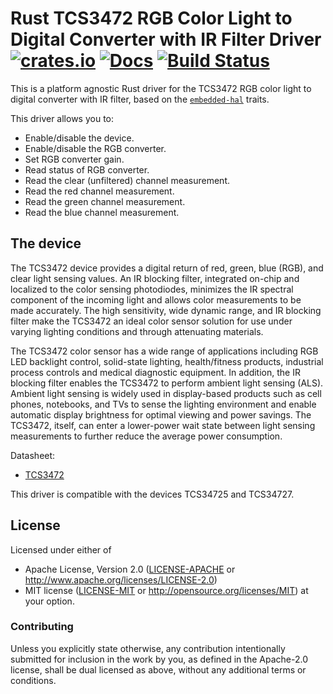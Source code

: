 # Rust TCS3472 RGB Color Light to Digital Converter with IR Filter Driver [![crates.io](https://img.shields.io/crates/v/tcs3472.svg)](https://crates.io/crates/tcs3472) [![Docs](https://docs.rs/tcs3472/badge.svg)](https://docs.rs/tcs3472) [![Build Status](https://travis-ci.org/eldruin/tcs3472-rs.svg?branch=master)](https://travis-ci.org/eldruin/tcs3472-rs)

This is a platform agnostic Rust driver for the TCS3472 RGB color light to
digital converter with IR filter, based on the [`embedded-hal`] traits.

[`embedded-hal`]: https://github.com/rust-embedded/embedded-hal

This driver allows you to:
- Enable/disable the device.
- Enable/disable the RGB converter.
- Set RGB converter gain.
- Read status of RGB converter.
- Read the clear (unfiltered) channel measurement.
- Read the red channel measurement.
- Read the green channel measurement.
- Read the blue channel measurement.

## The device
The TCS3472 device provides a digital return of red, green, blue (RGB), and
clear light sensing values. An IR blocking filter, integrated on-chip and
localized to the color sensing photodiodes, minimizes the IR spectral
component of the incoming light and allows color measurements to be made
accurately. The high sensitivity, wide dynamic range, and IR blocking
filter make the TCS3472 an ideal color sensor solution for use under
varying lighting conditions and through attenuating materials.

The TCS3472 color sensor has a wide range of applications including RGB LED
backlight control, solid-state lighting, health/fitness products,
industrial process controls and medical diagnostic equipment. In addition,
the IR blocking filter enables the TCS3472 to perform ambient light sensing
(ALS). Ambient light sensing is widely used in display-based products such
as cell phones, notebooks, and TVs to sense the lighting environment and
enable automatic display brightness for optimal viewing and power savings.
The TCS3472, itself, can enter a lower-power wait state between light
sensing measurements to further reduce the average power consumption.

Datasheet:
- [TCS3472](https://ams.com/documents/20143/36005/TCS3472_DS000390_2-00.pdf)

This driver is compatible with the devices TCS34725 and TCS34727.

## License

Licensed under either of

 * Apache License, Version 2.0 ([LICENSE-APACHE](LICENSE-APACHE) or
   http://www.apache.org/licenses/LICENSE-2.0)
 * MIT license ([LICENSE-MIT](LICENSE-MIT) or
   http://opensource.org/licenses/MIT) at your option.

### Contributing

Unless you explicitly state otherwise, any contribution intentionally submitted
for inclusion in the work by you, as defined in the Apache-2.0 license, shall
be dual licensed as above, without any additional terms or conditions.

